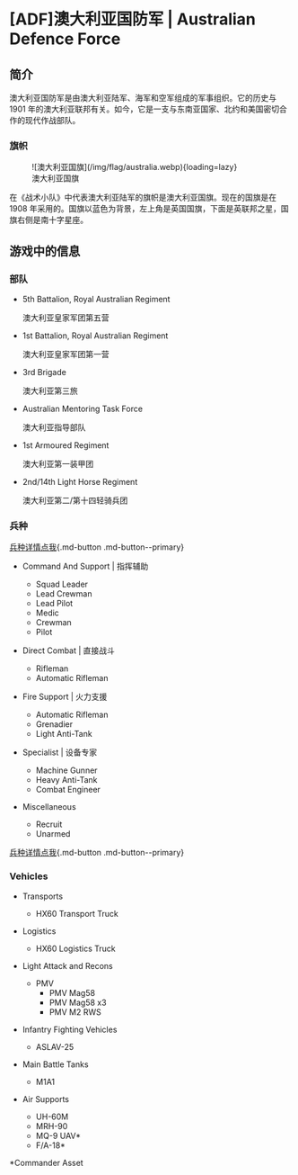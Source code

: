 # [ADF]澳大利亚国防军 | Australian Defence Force

## 简介

澳大利亚国防军是由澳大利亚陆军、海军和空军组成的军事组织。它的历史与 1901 年的澳大利亚联邦有关。如今，它是一支与东南亚国家、北约和美国密切合作的现代作战部队。

### 旗帜

<figure markdown>
  ![澳大利亚国旗](/img/flag/australia.webp){loading=lazy}
  <figcaption>澳大利亚国旗</figcaption>
</figure>

在《战术小队》中代表澳大利亚陆军的旗帜是澳大利亚国旗。现在的国旗是在 1908 年采用的。国旗以蓝色为背景，左上角是英国国旗，下面是英联邦之星，国旗右侧是南十字星座。

## 游戏中的信息

### 部队

- 5th Battalion, Royal Australian Regiment

    澳大利亚皇家军团第五营

- 1st Battalion, Royal Australian Regiment

    澳大利亚皇家军团第一营

- 3rd Brigade

    澳大利亚第三旅

- Australian Mentoring Task Force

    澳大利亚指导部队

- 1st Armoured Regiment

    澳大利亚第一装甲团

- 2nd/14th Light Horse Regiment

    澳大利亚第二/第十四轻骑兵团

### 兵种

[兵种详情点我](./kit){.md-button .md-button--primary}

- Command And Support | 指挥辅助

    - Squad Leader
    - Lead Crewman
    - Lead Pilot
    - Medic
    - Crewman
    - Pilot

- Direct Combat | 直接战斗

    - Rifleman
    - Automatic Rifleman

- Fire Support | 火力支援

    - Automatic Rifleman
    - Grenadier
    - Light Anti-Tank

- Specialist | 设备专家

    - Machine Gunner
    - Heavy Anti-Tank
    - Combat Engineer

- Miscellaneous

    - Recruit
    - Unarmed

[兵种详情点我](./kit){.md-button .md-button--primary}


### Vehicles

- Transports

    - HX60 Transport Truck

- Logistics

    - HX60 Logistics Truck

- Light Attack and Recons

    - PMV
        - PMV Mag58
        - PMV Mag58 x3
        - PMV M2 RWS

- Infantry Fighting Vehicles

    - ASLAV-25

- Main Battle Tanks

    - M1A1

- Air Supports

    - UH-60M
    - MRH-90
    - MQ-9 UAV*
    - F/A-18*

*Commander Asset 